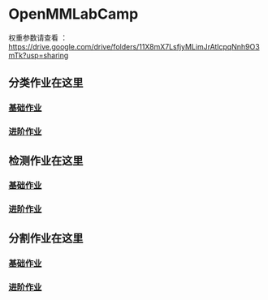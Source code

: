 # OpenMMLabCamp

权重参数请查看 ： https://drive.google.com/drive/folders/11X8mX7LsfjyMLimJrAtlcpqNnh9O3mTk?usp=sharing

## 分类作业在这里
### [基础作业](./homework_cls/basic/)
### [进阶作业](./homework_cls/advanced/)

## 检测作业在这里
### [基础作业](./homework_det/basic/)
### [进阶作业](./homework_det/advanced/)

## 分割作业在这里
### [基础作业](./homework_seg/basic/)
### [进阶作业](./homework_seg/advanced/)